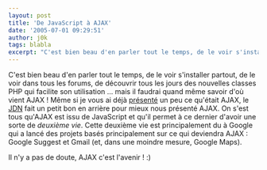 ```yaml
---
layout: post
title: 'De JavaScript à AJAX'
date: '2005-07-01 09:29:51'
author: j0k
tags: blabla
excerpt: "C'est bien beau d'en parler tout le temps, de le voir s'installer partout, de le voir dans tous les forums, de découvrir tous les jours des nouvelles classes PHP qui facilite son utilisation ... mais il faudrai quand même savoir d'où vient AJAX !     \nMême si je vous ai déjà [présenté](http://www.j0k3r.net/news-c-est-quoi-ajax-548.html) un peu ce qu'était      …"
---
```


C'est bien beau d'en parler tout le temps, de le voir s'installer partout, de le voir dans tous les forums, de découvrir tous les jours des nouvelles classes PHP qui facilite son utilisation ... mais il faudrai quand même savoir d'où vient AJAX !
Même si je vous ai déjà [présenté](http://www.j0k3r.net/news-c-est-quoi-ajax-548.html) un peu ce qu'était AJAX, le [JDN](http://developpeur.journaldunet.com/tutoriel/dht/050630-ajax-retour-javascript.shtml) fait un petit bon en arrière pour mieux nous présenté AJAX.   On s'est tous qu'AJAX est issu de JavaScript et qu'il permet à ce dernier d'avoir une sorte de *deuxième vie*. Cette deuxième vie est principalement du à Google qui a lancé des projets basés principalement sur ce qui deviendra AJAX : Google Suggest et Gmail (et, dans une moindre mesure, Google Maps).

Il n'y a pas de doute, AJAX c'est l'avenir ! :)
